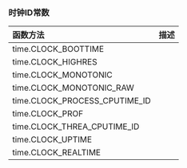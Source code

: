 ### 时钟ID常数

| 函数方法 | 描述 |
| :--- | :--- |
| time.CLOCK\_BOOTTIME |  |
| time.CLOCK\_HIGHRES |  |
| time.CLOCK\_MONOTONIC |  |
| time.CLOCK\_MONOTONIC\_RAW |  |
| time.CLOCK\_PROCESS\_CPUTIME\_ID |  |
| time.CLOCK\_PROF |  |
| time.CLOCK\_THREA\_CPUTIME\_ID |  |
| time.CLOCK\_UPTIME |  |
| time.CLOCK\_REALTIME |  |



